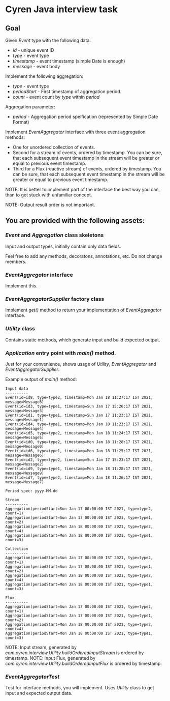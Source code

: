 # Cyren Java interview task

## Goal
Given _Event_ type with the following data:
- *id* - unique event ID
- *type* - event type
- *timestamp* - event timestamp (simple Date is enough)
- *message* - event body

Implement the following aggregation:
- *type* - event type
- *periodStart* - First timestamp of aggregation period.
- *count* - event count by _type_ within _period_

Aggregation parameter:
- *period* - Aggregation period speification (represented by Simple Date Format)

Implement _EventAggregator_ interface with three event aggregation methods:
- One for unordered collection of events.
- Second for a stream of events, ordered by timestamp. You can be sure, that each subsequent event timestamp in the stream will be greater or equal to previous event timestamp.
- Third for a Flux (reactive stream) of events, ordered by timestamp. You can be sure, that each subsequent event timestamp in the stream will be greater or equal to previous event timestamp.

NOTE: It is better to implement part of the interface the best way you can, than to get stuck with unfamiliar concept.

NOTE: Output result order is not important.

## You are provided with the following assets:
### _Event_ and _Aggregation_ class skeletons
Input and output types, initially contain only data fields.

Feel free to add any methods, decoratons, annotations, etc.
Do not change members.

### _EventAggregator_ interface
Implement this.

### _EventAggregatorSupplier_ factory class
Implement _get()_ method to return your implementation of _EventAggregator_ interface.

### _Utility_ class
Contains static methods, which generate input and build expected output.

### _Application_ entry point with _main()_ method.
Just for your convenience, shows usage of _Utility_, _EventAggregator_ and _EventAggregatorSupplier_.

Example output of _main()_ method:
```
Input data
----------
Event(id=id8, type=type2, timestamp=Mon Jan 18 11:27:17 IST 2021, message=Message8)
Event(id=id3, type=type1, timestamp=Sun Jan 17 15:26:17 IST 2021, message=Message3)
Event(id=id1, type=type1, timestamp=Sun Jan 17 11:23:17 IST 2021, message=Message1)
Event(id=id4, type=type1, timestamp=Mon Jan 18 11:23:17 IST 2021, message=Message4)
Event(id=id5, type=type2, timestamp=Mon Jan 18 11:24:17 IST 2021, message=Message5)
Event(id=id0, type=type2, timestamp=Mon Jan 18 11:28:17 IST 2021, message=Message0)
Event(id=id6, type=type1, timestamp=Mon Jan 18 11:25:17 IST 2021, message=Message6)
Event(id=id2, type=type2, timestamp=Sun Jan 17 15:23:17 IST 2021, message=Message2)
Event(id=id9, type=type1, timestamp=Mon Jan 18 11:28:17 IST 2021, message=Message9)
Event(id=id7, type=type2, timestamp=Mon Jan 18 11:26:17 IST 2021, message=Message7)

Period spec: yyyy-MM-dd

Stream
----------
Aggregation(periodStart=Sun Jan 17 00:00:00 IST 2021, type=type2, count=1)
Aggregation(periodStart=Sun Jan 17 00:00:00 IST 2021, type=type1, count=2)
Aggregation(periodStart=Mon Jan 18 00:00:00 IST 2021, type=type2, count=4)
Aggregation(periodStart=Mon Jan 18 00:00:00 IST 2021, type=type1, count=3)

Collection
----------
Aggregation(periodStart=Sun Jan 17 00:00:00 IST 2021, type=type2, count=1)
Aggregation(periodStart=Sun Jan 17 00:00:00 IST 2021, type=type1, count=2)
Aggregation(periodStart=Mon Jan 18 00:00:00 IST 2021, type=type2, count=4)
Aggregation(periodStart=Mon Jan 18 00:00:00 IST 2021, type=type1, count=3)

Flux
----------
Aggregation(periodStart=Sun Jan 17 00:00:00 IST 2021, type=type2, count=1)
Aggregation(periodStart=Sun Jan 17 00:00:00 IST 2021, type=type1, count=2)
Aggregation(periodStart=Mon Jan 18 00:00:00 IST 2021, type=type2, count=4)
Aggregation(periodStart=Mon Jan 18 00:00:00 IST 2021, type=type1, count=3)
```

NOTE: Input stream, generated by _com.cyren.interview.Utility.buildOrderedInputStream_ is ordered by timestamp.
NOTE: Input Flux, generated by _com.cyren.interview.Utility.buildOrderedInputFlux_ is ordered by timestamp.

### _EventAggregatorTest_
Test for interface methods, you will implement.
Uses _Utility_ class to get input and expected output data.